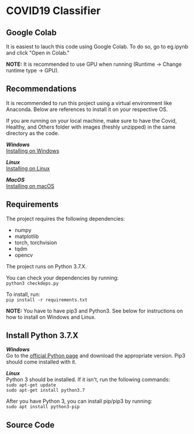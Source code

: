 # COVID19 Classifier

## Google Colab
It is easiest to lauch this code using Google Colab. To do so, go to eg.ipynb and click "Open in Colab."

**NOTE:** It is recommended to use GPU when running (Runtime -> Change runtime type -> GPU).


## Recommendations
It is recommended to run this project using a virtual environment like Anaconda. Below are references to install it on your respective OS.

If you are running on your local machine, make sure to have the Covid, Healthy, and Others folder with images (freshly unzipped) in the same directory as the code.

***Windows***  
[Installing on Windows](https://docs.anaconda.com/anaconda/install/windows/)

***Linux***  
[Installing on Linux](https://docs.anaconda.com/anaconda/install/linux/)

***MacOS***  
[Installing on macOS](https://docs.anaconda.com/anaconda/install/mac-os/)

## Requirements
The project requires the following dependencies:
- numpy
- matplotlib
- torch, torchvision
- tqdm
- opencv

The project runs on Python 3.7.X.

You can check your dependencies by running:  
`python3 checkdeps.py`

To install, run:  
`pip install -r requirements.txt`

**NOTE:** You have to have pip3 and Python3. See below for instructions on how to install on Windows and Linux.

## Install Python 3.7.X
***Windows***  
Go to the [official Python page](https://www.python.org/downloads/) and download the appropriate version. Pip3 should come installed with it.

***Linux***  
Python 3 should be installed. If it isn't, run the following commands:  
`sudo apt-get update`  
`sudo apt-get install python3.7`

After you have Python 3, you can install pip/pip3 by running:  
`sudo apt install python3-pip`

## Source Code

